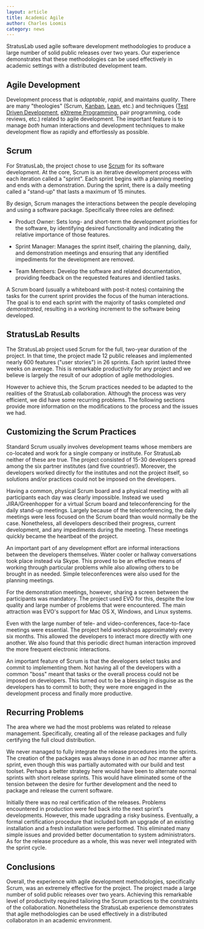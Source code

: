 ```yaml
---
layout: article
title: Academic Agile
author: Charles Loomis
category: news
---
```


StratusLab used agile software development methodologies to produce a large
number of solid public releases over two years. Our experience demonstrates
that these methodologies can be used effectively in academic settings with a
distributed development team.

Agile Development
-----------------

Development process that is _adaptable_, _rapid_, and maintains _quality_.
There are many "theologies" (Scrum, [Kanban][kanban], [Lean][lean], etc.) and
techniques ([Test Driven Development][tdd], [eXtreme Programming][xp], pair
programming, code reviews, etc.) related to agile development. The important
feature is to manage _both_ human interactions and development techniques to
make development flow as rapidly and effortlessly as possible.

Scrum
-----

For StratusLab, the project chose to use [Scrum][scrum] for its software
development. At the core, Scrum is an iterative development process with each
iteration called a "sprint". Each sprint begins with a planning meeting and
ends with a demonstration. During the sprint, there is a daily meeting called
a "stand-up" that lasts a maximum of 15 minutes.

By design, Scrum manages the interactions between the people developing and
using a software package.  Specifically three roles are defined:

* Product Owner: Sets long- and short-term the development priorities for the
  software, by identifying desired functionality and indicating the relative
  importance of those features.

* Sprint Manager: Manages the sprint itself, chairing the planning, daily, and
  demonstration meetings and ensuring that any identified impediments for the
  development are removed.

* Team Members: Develop the software and related documentation, providing
  feedback on the requested features and identiied tasks.

A Scrum board (usually a whiteboard with post-it notes) containing the tasks
for the current sprint provides the focus of the human interactions. The goal
is to end each sprint with the majority of tasks completed _and demonstrated_,
resulting in a working increment to the software being developed.

StratusLab Results
------------------

The StratusLab project used Scrum for the full, two-year duration of the
project. In that time, the project made 12 public releases and implemented
nearly 600 features ("user stories") in 26 sprints. Each sprint lasted three
weeks on average. This is remarkable productivity for any project and we
believe is largely the result of our adoption of agile methodologies.

However to achieve this, the Scrum practices needed to be adapted to the
realities of the StratusLab collaboration. Although the process was very
efficient, we did have some recurring problems. The following sections provide
more information on the modifications to the process and the issues we had.

Customizing the Scrum Practices
-------------------------------

Standard Scrum usually involves development teams whose members are co-located
and work for a single company or institute. For StratusLab neither of these
are true. The project consisted of 15-30 developers spread among the six
partner institutes (and five countries!). Moreover, the developers worked
directly for the institutes and not the project itself, so solutions and/or
practices could not be imposed on the developers.

Having a common, physical Scrum board and a physical meeting with all
participants each day was clearly impossible. Instead we used JIRA/Greenhopper
for a virtual Scrum board and teleconferencing for the daily stand-up
meetings. Largely because of the teleconferencing, the daily meetings were
less focused on the Scrum board than would normally be the case. Nonetheless,
all developers described their progress, current development, and any
impediments during the meeting. These meetings quickly became the heartbeat of
the project.

An important part of any development effort are informal interactions between
the developers themselves. Water cooler or hallway conversations took place
instead via Skype. This proved to be an effective means of working through
particular problems while also allowing others to be brought in as needed.
Simple teleconferences were also used for the planning meetings.

For the demonstration meetings, however, sharing a screen between the
participants was mandatory. The project used EVO for this, despite the low
quality and large number of problems that were encountered. The main
attraction was EVO's support for Mac OS X, Windows, and Linux systems.

Even with the large number of tele- and video-conferences, face-to-face
meetings were essential. The project held workshops approximately every six
months. This allowed the developers to interact more directly with one
another. We also found that this periodic direct human interaction improved
the more frequent electronic interactions.

An important feature of Scrum is that the developers select tasks and commit
to implementing them. Not having all of the developers with a common "boss"
meant that tasks or the overall process could not be imposed on developers.
This turned out to be a blessing in disguise as the developers has to commit
to both; they were more engaged in the development process and finally more
productive.

Recurring Problems
------------------

The area where we had the most problems was related to release management.
Specifically, creating all of the release packages and fully certifying the
full cloud distribution.

We never managed to fully integrate the release procedures into the sprints.
The creation of the packages was always done in an _ad hoc_ manner after a
sprint, even though this was partially automated with our build and test
toolset. Perhaps a better strategy here would have been to alternate normal
sprints with short release sprints. This would have eliminated some of the
tension between the desire for further development and the need to package and
release the current software.

Initially there was no real certification of the releases. Problems
encountered in production were fed back into the next sprint's developments.
However, this made upgrading a risky business. Eventually, a formal
certification procedure that included both an upgrade of an existing
installation and a fresh installation were performed. This eliminated many
simple issues and provided better documentation to system administrators. As
for the release procedure as a whole, this was never well integrated with the
sprint cycle.

Conclusions
-----------

Overall, the experience with agile development methodologies, specifically
Scrum, was an extremely effective for the project. The project made a large
number of solid public releases over two years. Achieving this remarkable
level of productivity required tailoring the Scrum practices to the
constraints of the collaboration. Nonetheless the StratusLab experience
demonstrates that agile methodologies can be used effectively in a distributed
collaboraton in an academic environment.

[kanban]: https://some-link.example.com
[lean]: https://some-link.example.com
[tdd]: http://some-link.example.com
[xp]: http://some-link.example.com
[scrum]: https://some-link.example.com
